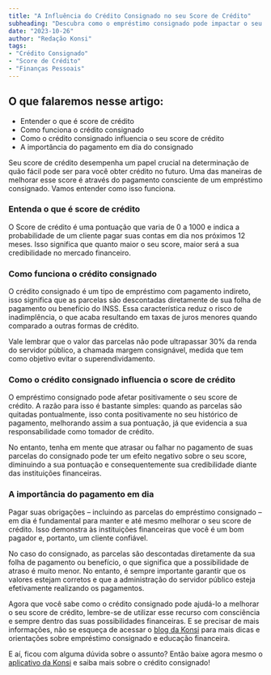 ```yaml
---
title: "A Influência do Crédito Consignado no seu Score de Crédito"
subheading: "Descubra como o empréstimo consignado pode impactar o seu score de crédito para melhor"
date: "2023-10-26"
author: "Redação Konsi"
tags:
- "Crédito Consignado"
- "Score de Crédito"
- "Finanças Pessoais"
---
```


## O que falaremos nesse artigo:

- Entender o que é score de crédito
- Como funciona o crédito consignado
- Como o crédito consignado influencia o seu score de crédito
- A importância do pagamento em dia do consignado

Seu score de crédito desempenha um papel crucial na determinação de quão fácil pode ser para você obter crédito no futuro. Uma das maneiras de melhorar esse score é através do pagamento consciente de um empréstimo consignado. Vamos entender como isso funciona.

### Entenda o que é score de crédito

O Score de crédito é uma pontuação que varia de 0 a 1000 e indica a probabilidade de um cliente pagar suas contas em dia nos próximos 12 meses. Isso significa que quanto maior o seu score, maior será a sua credibilidade no mercado financeiro.

### Como funciona o crédito consignado

O crédito consignado é um tipo de empréstimo com pagamento indireto, isso significa que as parcelas são descontadas diretamente de sua folha de pagamento ou benefício do INSS. Essa característica reduz o risco de inadimplência, o que acaba resultando em taxas de juros menores quando comparado a outras formas de crédito.

Vale lembrar que o valor das parcelas não pode ultrapassar 30% da renda do servidor público, a chamada margem consignável, medida que tem como objetivo evitar o superendividamento.

### Como o crédito consignado influencia o score de crédito

O empréstimo consignado pode afetar positivamente o seu score de crédito. A razão para isso é bastante simples: quando as parcelas são quitadas pontualmente, isso conta positivamente no seu histórico de pagamento, melhorando assim a sua pontuação, já que evidencia a sua responsabilidade como tomador de crédito.

No entanto, tenha em mente que atrasar ou falhar no pagamento de suas parcelas do consignado pode ter um efeito negativo sobre o seu score, diminuindo a sua pontuação e consequentemente sua credibilidade diante das instituições financeiras.

### A importância do pagamento em dia

Pagar suas obrigações – incluindo as parcelas do empréstimo consignado – em dia é fundamental para manter e até mesmo melhorar o seu score de crédito. Isso demonstra às instituições financeiras que você é um bom pagador e, portanto, um cliente confiável.

No caso do consignado, as parcelas são descontadas diretamente da sua folha de pagamento ou benefício, o que significa que a possibilidade de atraso é muito menor. No entanto, é sempre importante garantir que os valores estejam corretos e que a administração do servidor público esteja efetivamente realizando os pagamentos.

Agora que você sabe como o crédito consignado pode ajudá-lo a melhorar o seu score de crédito, lembre-se de utilizar esse recurso com consciência e sempre dentro das suas possibilidades financeiras. E se precisar de mais informações, não se esqueça de acessar o [blog da Konsi](https://konsi.com.br/postagens) para mais dicas e orientações sobre empréstimo consignado e educação financeira.

E aí, ficou com alguma dúvida sobre o assunto? Então baixe agora mesmo o [aplicativo da Konsi](https://konsi.com.br/download-app) e saiba mais sobre o crédito consignado!
